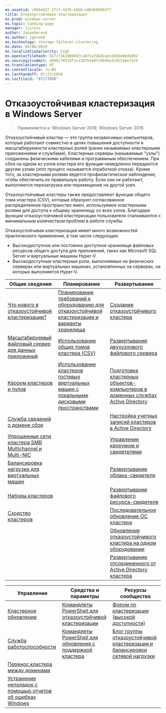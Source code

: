 ```yaml
---
ms.assetid: c9844427-27cf-4d76-b5bb-e06368b092f7
title: Отказоустойчивая кластеризация
ms.prod: windows-server
ms.topic: landing-page
manager: lizross
author: JasonGerend
ms.author: jgerend
ms.technology: storage-failover-clustering
ms.date: 06/06/2019
ms.localizationpriority: high
ms.openlocfilehash: 657cf161086047ca87ca7dbd2adcd2b8e6bde892
ms.sourcegitcommit: d99bc78524f1ca287b3e8fc06dba3c915a6e7a24
ms.translationtype: HT
ms.contentlocale: ru-RU
ms.lasthandoff: 07/27/2020
ms.locfileid: "87177890"
---
```

# <a name="failover-clustering-in-windows-server"></a>Отказоустойчивая кластеризация в Windows Server

> Применяется к: Windows Server 2019, Windows Server 2016

Отказоустойчивый кластер — это группа независимых компьютеров, которые работают совместно в целях повышения доступности и масштабируемости кластерных ролей (ранее называемых кластерными приложениями и службами). Кластерные серверы (называемые "узлы") соединены физическими кабелями и программным обеспечением. При сбое на одном из узлов кластера его функции немедленно передаются другим узлам (этот процесс называется отработкой отказа). Кроме того, за кластерными ролями ведется профилактическое наблюдение, чтобы обеспечить их правильную работу. Если они не работают, выполняется перезагрузка или перемещение на другой узел.

Отказоустойчивые кластеры также предоставляют функции общего тома кластера (CSV), которые образуют согласованное распределенное пространство имен, используемое кластерными ролями для доступа к общему хранилищу со всех узлов. Благодаря функции отказоустойчивой кластеризации пользователи сталкиваются с минимальным количеством проблем в работе службы.

Отказоустойчивая кластеризация имеет много возможностей практического применения, в том числе следующие:

* Высокодоступное или постоянно доступное хранилище файловых ресурсов общего доступа для приложений, таких как Microsoft SQL Server и виртуальные машины Hyper-V.
* Высокодоступные кластерные роли, выполняемые на физических серверах или виртуальных машинах, установленных на серверах, на которых выполняется Hyper-V.

| **Общие сведения**                                                               |  **Планирование**                          |  **Развертывание**       |
| -------------                                                                |  --------------                        | --------------------- |
| [Что нового в отказоустойчивой кластеризации?](whats-new-in-failover-clustering.md)    | [Планирование требований к оборудованию для отказоустойчивой кластеризации и варианты хранилища](clustering-requirements.md)  | [Создание отказоустойчивого кластера](create-failover-cluster.md) |
| [Масштабируемый файловый сервер для данных приложений](sofs-overview.md)               | [Использование общих томов кластера (CSV)](failover-cluster-csvs.md) | [Развертывание двухузлового файлового сервера](deploy-two-node-clustered-file-server.md) |
|  [Кворум кластеров и пулов](../storage/storage-spaces/understand-quorum.md)   |  [Использование кластеров гостевых виртуальных машин с локальными дисковыми пространствами](../storage/storage-spaces/storage-spaces-direct-in-vm.md)       | [Подготовка кластерных объектов-компьютеров в доменных службах Active Directory](prestage-cluster-adds.md) |
| [Служба сведений о домене сбоя](fault-domains.md)                                 |                                 | [Настройка учетных записей кластеров в Active Directory](configure-ad-accounts.md) |
| [Упрощенные сети кластера SMB Multichannel и Multi-NIC](smb-multichannel.md) |                       | [Управление кворумом и свидетелями](manage-cluster-quorum.md) |
| [Балансировка нагрузки для виртуальных машин](vm-load-balancing-overview.md)                         |                             | [Развертывание облака-свидетеля](deploy-cloud-witness.md) |
| [Наборы кластеров](../storage/storage-spaces/cluster-sets.md)                  |                             |[Развертывание файлового ресурса-свидетеля](file-share-witness.md) |
| [Сходство кластеров](cluster-affinity.md)                                     |                            | [Последовательное обновление ОС кластера](cluster-operating-system-rolling-upgrade.md) |
|                                                                             |                            | [Обновление отказоустойчивого кластера на одном оборудовании](upgrade-option-same-hardware.md) |
|                                                                            |                             | [Развертывание отсоединенного от Active Directory кластера](/previous-versions/windows/it-pro/windows-server-2012-R2-and-2012/dn265970\(v%3dws.11\))

|**Управление**  |  **Средства и параметры**  |  **Ресурсы сообщества**       |
| ------------- |  -------------- | --------------------- |
| [Кластерное обновление](cluster-aware-updating.md)    |   [Командлеты PowerShell для отказоустойчивой кластеризации](https://docs.microsoft.com/powershell/module/failoverclusters/?view=win10-ps)      |  [Форум по кластеризации (высокой доступности)](https://go.microsoft.com/fwlink/p/?LinkId=230641)       |
|  [Служба работоспособности](health-service-overview.md)   |   [Командлеты PowerShell для обновления с поддержкой кластера](https://docs.microsoft.com/powershell/module/clusterawareupdating/?view=win10-ps)      | [Блог группы отказоустойчивой кластеризации и балансировки сетевой нагрузки](https://blogs.msdn.com/b/clustering/)        |
|  [Перенос кластера между доменами](cluster-domain-migration.md)   |         |         |
|  [Устранение неполадок с помощью отчетов об ошибках Windows](troubleshooting-using-wer-reports.md)   |         |         |
